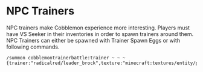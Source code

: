 # NPC Trainers

NPC trainers make Cobblemon experience more interesting. Players must have VS Seeker in their inventories in order to spawn trainers around them. NPC Trainers can either be spawned with Trainer Spawn Eggs or with following commands.

```
/summon cobblemontrainerbattle:trainer ~ ~ ~ {trainer:"radicalred/leader_brock",texture:"minecraft:textures/entity/player/slim/steve.png"}
```
